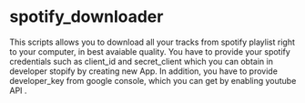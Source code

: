 # spotify_downloader

This scripts allows you to download all your tracks from spotify playlist right to your computer, in best avaiable quality.
You have to provide your spotify credentials such as client_id and secret_client which you can obtain in developer stopify by creating new App.
In addition, you have to provide developer_key from google console, which you can get by enabling youtube API .
